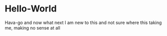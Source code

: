 # Hello-World
Hava-go
and now what next
I am new to this and not sure where this taking me, making no sense at all
